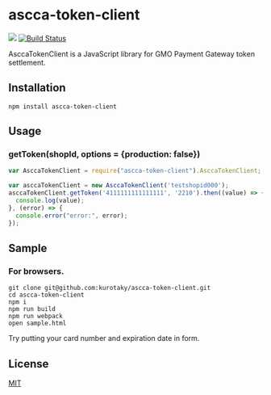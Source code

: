 # ascca-token-client

<a href="https://www.npmjs.com/package/ascca-token-client" title="npm"><img src="http://img.shields.io/npm/v/ascca-token-client.svg?style=flat-square"></a>
[![Build Status](https://travis-ci.org/kurotaky/ascca-token-client.svg?branch=master)](https://travis-ci.org/kurotaky/ascca-token-client)

AsccaTokenClient is a JavaScript library for GMO Payment Gateway token settlement.

## Installation
```
npm install ascca-token-client
```

## Usage
### getToken(shopId, options = {production: false})
```js
var AsccaTokenClient = require("ascca-token-client").AsccaTokenClient;

var asccaTokenClient = new AsccaTokenClient('testshopid000');
asccaTokenClient.getToken('4111111111111111', '2210').then((value) => {
  console.log(value);
}, (error) => {
  console.error("error:", error);
});
```

## Sample
### For browsers.

```
git clone git@github.com:kurotaky/ascca-token-client.git
cd ascca-token-client
npm i
npm run build
npm run webpack
open sample.html
```

Try putting your card number and expiration date in form.

## License
[MIT](https://github.com/kurotaky/ascca-token-client/blob/master/LICENSE)
